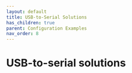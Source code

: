 ```yaml
---
layout: default
title: USB-to-Serial Solutions
has_children: true
parent: Configuration Examples
nav_order: 8
---
```


# USB-to-serial solutions